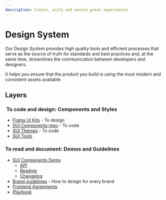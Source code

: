```yaml
---
description: Create, unify and evolve great experiences
---
```


# Design System

Our Design System provides high quality tools and efficient processes that serve as the source of truth for standards and best practices and, at the same time, streamlines the communication between developers and designers.

It helps you ensure that the product you build is using the most modern and consistent assets available.

## Layers

###  To code and design: Components and Styles

- [Figma UI Kits](https://www.figma.com/files/project/20432260) - To design
- [SUI Components repo](https://github.com/SUI-Components/sui-components) - To code
- [SUI Themes](https://github.com/SUI-Components/sui/tree/master/packages/sui-theme) - To code
- [SUI Tools](https://github.com/SUI-Components/sui)

### To read and document: Demos and Guidelines

- [SUI Components Demo](https://sui-components.now.sh/)
  - [API](https://sui-components.vercel.app/workbench/atom/button/documentation/api)
  - [Readme](https://sui-components.vercel.app/workbench/atom/button/documentation/readme)
  - [Changelog](https://sui-components.vercel.app/workbench/atom/button/documentation/changelog)
- [Brand guidelines](https://www.lingoapp.com/107121/) - How to design for every brand
- [Frontend Agreements](https://docs.mpi-internal.com/scmspain/es-td-agreements/Frontend/)
- [Playbook](https://design-systems.gitbook.io/design-systems-playbook/)
